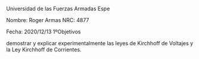 Universidad de las Fuerzas Armadas Espe

Nombre: Roger Armas
NRC: 4877

Fecha: 2020/12/13
1ºObjetivos

demostrar y explicar experimentalmente las leyes de Kirchhoff de Voltajes y la Ley Kirchhoff de Corrientes.
